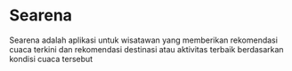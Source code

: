 # Searena
Searena adalah aplikasi untuk wisatawan yang memberikan rekomendasi cuaca terkini dan rekomendasi destinasi atau aktivitas terbaik berdasarkan kondisi cuaca tersebut


